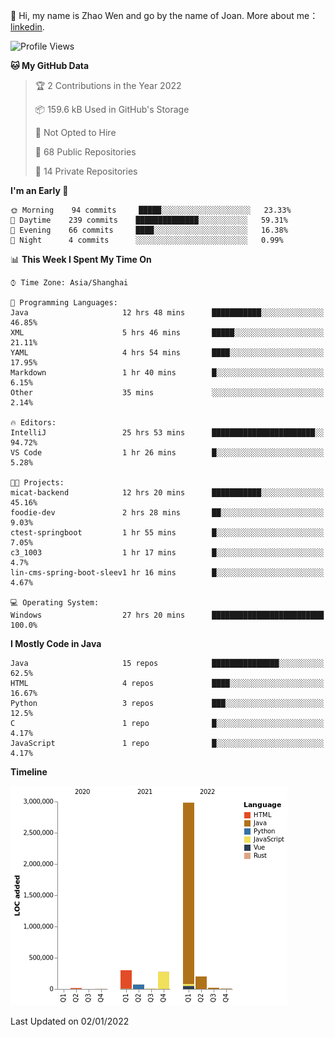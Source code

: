 :wave: Hi, my name is Zhao Wen and go by the name of Joan.
More about me： [linkedin](https://www.linkedin.com/in/itwzhao/).





<!--START_SECTION:waka-->
![Profile Views](http://img.shields.io/badge/Profile%20Views-0-blue)

**🐱 My GitHub Data** 

> 🏆 2 Contributions in the Year 2022
 > 
> 📦 159.6 kB Used in GitHub's Storage 
 > 
> 🚫 Not Opted to Hire
 > 
> 📜 68 Public Repositories 
 > 
> 🔑 14 Private Repositories  
 > 
**I'm an Early 🐤** 

```text
🌞 Morning    94 commits     █████░░░░░░░░░░░░░░░░░░░░   23.33% 
🌆 Daytime    239 commits    ██████████████░░░░░░░░░░░   59.31% 
🌃 Evening    66 commits     ████░░░░░░░░░░░░░░░░░░░░░   16.38% 
🌙 Night      4 commits      ░░░░░░░░░░░░░░░░░░░░░░░░░   0.99%

```


📊 **This Week I Spent My Time On** 

```text
⌚︎ Time Zone: Asia/Shanghai

💬 Programming Languages: 
Java                     12 hrs 48 mins      ███████████░░░░░░░░░░░░░░   46.85% 
XML                      5 hrs 46 mins       █████░░░░░░░░░░░░░░░░░░░░   21.11% 
YAML                     4 hrs 54 mins       ████░░░░░░░░░░░░░░░░░░░░░   17.95% 
Markdown                 1 hr 40 mins        █░░░░░░░░░░░░░░░░░░░░░░░░   6.15% 
Other                    35 mins             ░░░░░░░░░░░░░░░░░░░░░░░░░   2.14%

🔥 Editors: 
IntelliJ                 25 hrs 53 mins      ███████████████████████░░   94.72% 
VS Code                  1 hr 26 mins        █░░░░░░░░░░░░░░░░░░░░░░░░   5.28%

🐱‍💻 Projects: 
micat-backend            12 hrs 20 mins      ███████████░░░░░░░░░░░░░░   45.16% 
foodie-dev               2 hrs 28 mins       ██░░░░░░░░░░░░░░░░░░░░░░░   9.03% 
ctest-springboot         1 hr 55 mins        █░░░░░░░░░░░░░░░░░░░░░░░░   7.05% 
c3_1003                  1 hr 17 mins        █░░░░░░░░░░░░░░░░░░░░░░░░   4.7% 
lin-cms-spring-boot-sleev1 hr 16 mins        █░░░░░░░░░░░░░░░░░░░░░░░░   4.67%

💻 Operating System: 
Windows                  27 hrs 20 mins      █████████████████████████   100.0%

```

**I Mostly Code in Java** 

```text
Java                     15 repos            ███████████████░░░░░░░░░░   62.5% 
HTML                     4 repos             ████░░░░░░░░░░░░░░░░░░░░░   16.67% 
Python                   3 repos             ███░░░░░░░░░░░░░░░░░░░░░░   12.5% 
C                        1 repo              █░░░░░░░░░░░░░░░░░░░░░░░░   4.17% 
JavaScript               1 repo              █░░░░░░░░░░░░░░░░░░░░░░░░   4.17%

```


**Timeline**

![Chart not found](https://raw.githubusercontent.com/ybqdren/ybqdren/main/charts/bar_graph.png) 


 Last Updated on 02/01/2022
<!--END_SECTION:waka-->

